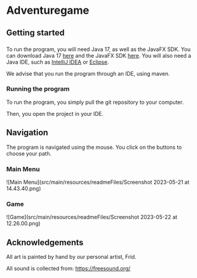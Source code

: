 # Adventuregame



## Getting started

###
To run the program, you will need Java 17, as well as the JavaFX SDK. You can download Java 17 [here](https://www.oracle.com/java/technologies/downloads/#java17) and the JavaFX SDK [here](https://gluonhq.com/products/javafx/). You will also need a Java IDE, such as [IntelliJ IDEA](https://www.jetbrains.com/idea/) or [Eclipse](https://www.eclipse.org/ide/).

We advise that you run the program through an IDE, using maven. 


### Running the program
To run the program, you simply pull the git repository to your computer. 

Then, you open the project in your IDE.

## Navigation
The program is navigated using the mouse. You click on the buttons to choose your path.

### Main Menu 

![Main Menu](src/main/resources/readmeFiles/Screenshot 2023-05-21 at 14.43.40.png)

### Game
![Game](src/main/resources/readmeFiles/Screenshot 2023-05-22 at 12.26.00.png)


## Acknowledgements
All art is painted by hand by our personal artist, Frid.

All sound is collected from: https://freesound.org/


